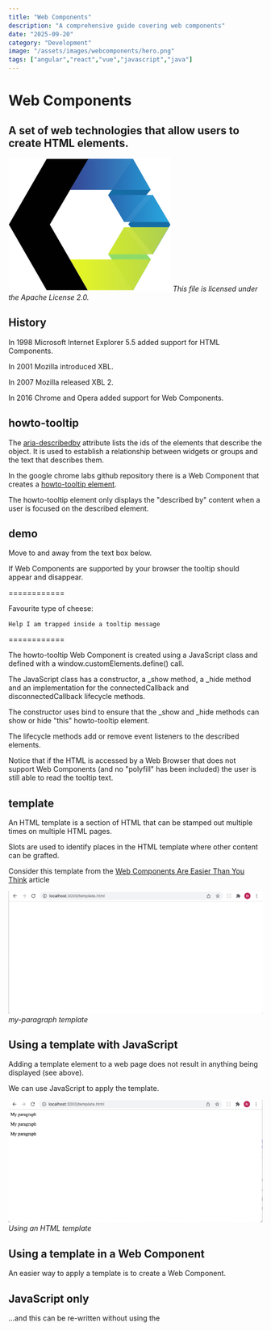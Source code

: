 ```yaml
---
title: "Web Components"
description: "A comprehensive guide covering web components"
date: "2025-09-20"
category: "Development"
image: "/assets/images/webcomponents/hero.png"
tags: ["angular","react","vue","javascript","java"]
---
```


# Web Components

## A set of web technologies that allow users to create HTML elements.

![Phaser](/assets/images/webcomponents/web-components-logo.svg)
*This file is licensed under the Apache License 2.0.*


## History

In 1998 Microsoft Internet Explorer 5.5 added support for HTML Components. 

In 2001 Mozilla introduced XBL.

In 2007 Mozilla released XBL 2.

In 2016 Chrome and Opera added support for Web Components.


## howto-tooltip

The [aria-describedby](https://developer.mozilla.org/en-US/docs/Web/Accessibility/ARIA/Attributes/aria-describedby) attribute lists the ids of the elements that describe the object. It is used to establish a relationship between widgets or groups and the text that describes them.

In the google chrome labs github repository there is a Web Component that creates a [howto-tooltip element](https://googlechromelabs.github.io/howto-components/howto-tooltip/#demo).

The howto-tooltip element only displays the "described by" content when a user is focused on the described element.


## demo

Move to and away from the text box below. 

If Web Components are supported by your browser the tooltip should appear and disappear.
                    

============

                    
Favourite type of cheese: 
                    

                    

    Help I am trapped inside a tooltip message

                    

============

The howto-tooltip Web Component is created using a JavaScript class and defined with a window.customElements.define() call.

The JavaScript class has a constructor, a _show method, a _hide method and an implementation for the connectedCallback and disconnectedCallback lifecycle methods.

The constructor uses bind to ensure that the _show and _hide methods can show or hide "this" howto-tooltip element.

The lifecycle methods add or remove event listeners to the described elements.

Notice that if the HTML is accessed by a Web Browser that does not support Web Components (and no "polyfill" has been included) the user is still able to read the tooltip text.


## template

An HTML template is a section of HTML that can be stamped out multiple times on multiple HTML pages.

Slots are used to identify places in the HTML template where other content can be grafted.

Consider this template from the [Web Components Are Easier Than You Think](https://css-tricks.com/web-components-are-easier-than-you-think/) article

<body>
    <template id="my-paragraph">
        <p>My paragraph</p>
    </template>
</body>

![](/assets/images/webcomponents/screen-shot-2022-02-10-at-1.16.05-pm-890x428.png)
*my-paragraph template*


## Using a template with JavaScript

Adding a template element to a web page does not result in anything being displayed (see above).

We can use JavaScript to apply the template.

<script>
        let template = document.getElementById('my-paragraph');
        let templateContent = template.content;
        document.body.appendChild(templateContent.cloneNode(true))
document.body.appendChild(templateContent.cloneNode(true))
document.body.appendChild(templateContent.cloneNode(true))
    </script>

![](/assets/images/webcomponents/screen-shot-2022-02-10-at-1.21.13-pm-890x429.png)
*Using an HTML template*


## Using a template in a Web Component

An easier way to apply a template is to create a Web Component.

<script>

        customElements.define("my-element",
            class extends HTMLElement {
                constructor() {
                    super();
                    let template = document.getElementById("my-paragraph");
                    let templatecontent = template.content;
                    const shadowRoot = this.attachShadow({ mode: "open" }).appendChild(templatecontent.cloneNode(true));
                }
            });

    </script>


## JavaScript only

...and this can be re-written without using the <template> tag.


## Slots

Slots are a way to customize a template.

If a developer wants to add more than one slot to a single template they need to provide ids.

Consider these examples:

  Hello World!
<template>
  <p>Hello <slot>World</slot>!</p>
</template>

and

<template>
  <p><slot name="greeting">Hello</slot> <slot name="name">World</slot>!</p>
</template>


## Web Components with slots

The example below shows how a Web Component can be created with support for slots.

![](/assets/images/webcomponents/screen-shot-2022-02-10-at-4.49.43-pm-828x372.png)
*Web Component with slots*


## Properties

Values can also be passed to Web Components using HTML element properties


## Events

Web Component events can be bubbled up to parent elements.

Web Components can dispatch custom events.

![](/assets/images/webcomponents/screen-shot-2022-02-10-at-6.23.41-pm-1260x648.png)
*The click event is bubbled up. The custom tick events are dispatched.*


## Are Web Components the future?

In her [article](https://blog.logrocket.com/what-happened-to-web-components/) Anna Monus explains:

*These days, web components are a divisive topic. They were once expected to revolutionize frontend development, but they’re still struggling to achieve industrywide adoption. Some developers say web components have already died, while others think they’re the future of web development.*

...

*UI libraries, such as React, Vue, and Angular, serve the same purpose as web components: they make component-based frontend development possible. Even though they’re not native to web browsers (you have to add the libraries separately while web components use web APIs built into the browser, such as DOM and CustomElementRegistry), they have a huge ecosystem, good documentation, and many developer-friendly features.*

[https://blog.logrocket.com/what-happened-to-web-components/](https://blog.logrocket.com/what-happened-to-web-components/)


## React integration

In his [article](https://css-tricks.com/3-approaches-to-integrate-react-with-custom-elements/) Caleb Williams explains:

*As of the time of this writing, React recently released version 17. The React team had initially planned to release improvements for compatibility with custom elements; unfortunately, those plans seem to have been pushed back to version 18.

Until then it will take a little extra work to use all the features custom elements offer with React. Hopefully, the React team will continue to improve support to bridge the gap between React and the web platform.*

[https://css-tricks.com/3-approaches-to-integrate-react-with-custom-elements/](https://css-tricks.com/3-approaches-to-integrate-react-with-custom-elements/)
